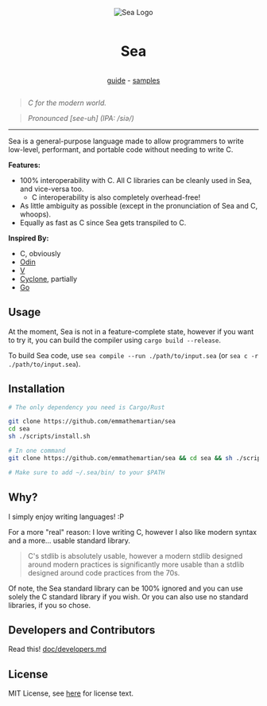 <div align="center" style="display:grid;place-items:center;">

![Sea Logo](res/logo.svg)

# Sea

[guide](doc/guide.md) - [samples](samples/)

</div>

> _C for the modern world._

> _Pronounced \[see-uh\] (IPA: /siə/)_

---

Sea is a general-purpose language made to allow programmers to write low-level,
performant, and portable code without needing to write C.

**Features:**

- 100% interoperability with C. All C libraries can be cleanly used in Sea, and vice-versa too.
  - C interoperability is also completely overhead-free!
- As little ambiguity as possible (except in the pronunciation of Sea and C, whoops).
- Equally as fast as C since Sea gets transpiled to C.

**Inspired By:**

- C, obviously
- [Odin](https://odin-lang.org)
- [V](https://vlang.io)
- [Cyclone](https://cyclone.thelanguage.org), partially
- [Go](https://go.dev)

## Usage

At the moment, Sea is not in a feature-complete state, however if you want to
try it, you can build the compiler using `cargo build --release`.

To build Sea code, use `sea compile --run ./path/to/input.sea` (or
`sea c -r ./path/to/input.sea`).

## Installation

```sh
# The only dependency you need is Cargo/Rust

git clone https://github.com/emmathemartian/sea
cd sea
sh ./scripts/install.sh

# In one command
git clone https://github.com/emmathemartian/sea && cd sea && sh ./scripts/install.sh

# Make sure to add ~/.sea/bin/ to your $PATH
```

## Why?

I simply enjoy writing languages! :P

For a more "real" reason: I love writing C, however I also like modern syntax
and a more... usable standard library.

> C's stdlib is absolutely usable, however a modern stdlib designed around
> modern practices is significantly more usable than a stdlib designed around
> code practices from the 70s.

Of note, the Sea standard library can be 100% ignored and you can use solely the
C standard library if you wish. Or you can also use no standard libraries, if
you so chose.

## Developers and Contributors

Read this! [doc/developers.md](doc/developers.md)

## License

MIT License, see [here](license.txt) for license text.
